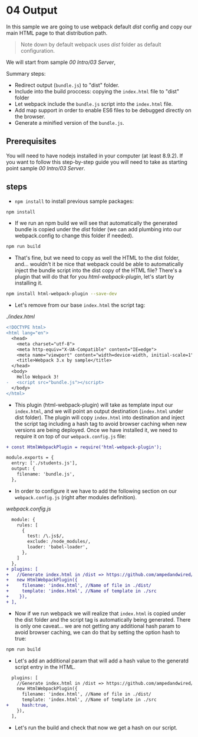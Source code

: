 # 04 Output


In this sample we are going to use webpack default _dist_ config and
copy our main HTML page to that distribution path.

> Note down by default webpack uses _dist_ folder as default configuration.

We will start from sample _00 Intro/03 Server_,

Summary steps:
 - Redirect output (`bundle.js`) to "dist" folder.
 - Include into the build proccess: copying the `index.html` file to "dist" folder
 - Let webpack include the `bundle.js` script into the `index.html` file.
 - Add map support in order to enable ES6 files to be debugged directly on the browser.
 - Generate a minified version of the `bundle.js`.

 ## Prerequisites

You will need to have nodejs installed in your computer (at least 8.9.2). If you want to follow this step-by-step guide you will need to take as starting point sample _00 Intro/03 Server_.


## steps

- `npm install` to install previous sample packages:

```bash
npm install
```

- If we run an npm build we will see that automatically the generated bundle is copied under the
_dist_ folder (we can add plumbing into our webpack.config to change this folder if needed).

```bash
npm run build
```

- That's fine, but we need to copy as well the HTML to the dist folder, and... wouldn't it 
be nice that webpack could be able to automatically inject the bundle script into the dist
copy of the HTML file? There's a plugin that will do that for you _html-webpack-plugin_, let's
start by installing it.

```bash
npm install html-webpack-plugin --save-dev
```

- Let's remove from our base `index.html` the script tag:

_./index.html_
```diff
<!DOCTYPE html>
<html lang="en">
  <head>
    <meta charset="utf-8">
    <meta http-equiv="X-UA-Compatible" content="IE=edge">
    <meta name="viewport" content="width=device-width, initial-scale=1">
    <title>Webpack 3.x by sample</title>
  </head>
  <body>
    Hello Webpack 3!
-   <script src="bundle.js"></script>
  </body>
</html>

```

- This plugin (html-webpack-plugin) will take as template input our `index.html`, and we will point an output destination (`index.html` under dist folder). The plugin will copy `index.html` into destination and inject the script tag including a hash tag to avoid browser caching when new versions are being deployed. Once we have installed it, we need to require it on top of our `webpack.config.js` file:

```diff
+ const HtmlWebpackPlugin = require('html-webpack-plugin');

module.exports = {
  entry: ['./students.js'],
  output: {
    filename: 'bundle.js',
  },
```

- In order to configure it we have to add the following section
on our `webpack.config.js` (right after modules definition).

_webpack.config.js_

```diff
  module: {
    rules: [
      {
        test: /\.js$/,
        exclude: /node_modules/,
        loader: 'babel-loader',
      },
    ]
  },
+ plugins: [
+   //Generate index.html in /dist => https://github.com/ampedandwired/html-webpack-plugin
+   new HtmlWebpackPlugin({
+     filename: 'index.html', //Name of file in ./dist/
+     template: 'index.html', //Name of template in ./src
+    }),
+ ],
```

- Now if we run webpack we will realize that `index.html` is copied under the dist folder and the script tag is automatically being generated. There is only one caveat... we are not getting any additional hash param to avoid browser caching, we can do that by setting the option hash to true:

```bash
npm run build
```

- Let's add an additional param that will add a hash value to the generatd script entry in the HTML.

```diff
  plugins: [
    //Generate index.html in /dist => https://github.com/ampedandwired/html-webpack-plugin
    new HtmlWebpackPlugin({
      filename: 'index.html', //Name of file in ./dist/
      template: 'index.html', //Name of template in ./src
+     hash:true,
    }),
  ],
```

- Let's run the build and check that now we get a hash on our script.
